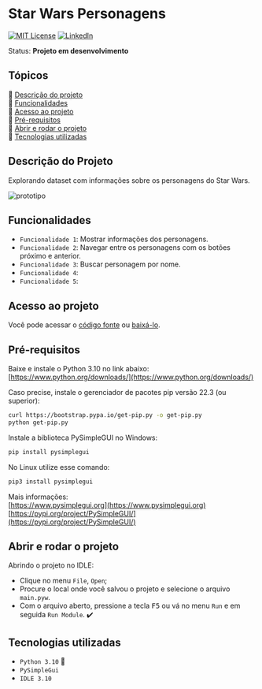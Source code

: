 # Star Wars Personagens

[![MIT License][license-shield]][license-url]
[![LinkedIn][linkedin-shield]][linkedin-url]

Status: **Projeto em desenvolvimento**

## Tópicos 

:small_blue_diamond: [Descrição do projeto](#descrição-do-projeto)<br>
:small_blue_diamond: [Funcionalidades](#funcionalidades)<br>
:small_blue_diamond: [Acesso ao projeto](#acesso-ao-projeto)<br>
:small_blue_diamond: [Pré-requisitos](#pré-requisitos)<br>
:small_blue_diamond: [Abrir e rodar o projeto](#abrir-e-rodar-o-projeto)<br>
:small_blue_diamond: [Tecnologias utilizadas](#tecnologias-utilizadas)<br>

## Descrição do Projeto

Explorando dataset com informações sobre os personagens do Star Wars.<br>

![prototipo](https://user-images.githubusercontent.com/117411812/215357091-8ba9490a-5ea4-4e43-a6fc-4c72385d4d33.png)

## Funcionalidades
- `Funcionalidade 1`: Mostrar informações dos personagens.
- `Funcionalidade 2`: Navegar entre os personagens com os botões próximo e anterior.
- `Funcionalidade 3`: Buscar personagem por nome.
- `Funcionalidade 4`: 
- `Funcionalidade 5`: 

## Acesso ao projeto

Você pode acessar o [código fonte](https://github.com/eder-projetos-dev/star-wars-personagens) ou [baixá-lo](https://github.com/eder-projetos-dev/star-wars-personagens/archive/refs/heads/main.zip).

## Pré-requisitos

Baixe e instale o Python 3.10 no link abaixo: <br>
[https://www.python.org/downloads/](https://www.python.org/downloads/)<br>

Caso precise, instale o gerenciador de pacotes pip versão 22.3 (ou superior):<br>
```bash
curl https://bootstrap.pypa.io/get-pip.py -o get-pip.py
python get-pip.py
```
Instale a biblioteca PySimpleGUI no Windows:<br>
```bash
pip install pysimplegui
```
No Linux utilize esse comando:<br>
```bash
pip3 install pysimplegui
```

Mais informações:<br>
[https://www.pysimplegui.org](https://www.pysimplegui.org)<br>
[https://pypi.org/project/PySimpleGUI/](https://pypi.org/project/PySimpleGUI/)<br>


## Abrir e rodar o projeto

Abrindo o projeto no IDLE:
- Clique no menu `File`, `Open`;
- Procure o local onde você salvou o projeto e selecione o arquivo `main.pyw`.
- Com o arquivo aberto, pressione a tecla <kbd>F5</kbd> ou vá no menu `Run` e em seguida `Run Module`. :heavy_check_mark:


## Tecnologias utilizadas

- ``Python 3.10`` :snake:
- ``PySimpleGui``
- ``IDLE 3.10``

<!-- MARKDOWN LINKS & IMAGES -->
<!-- https://www.markdownguide.org/basic-syntax/#reference-style-links -->
[license-shield]: https://img.shields.io/github/license/othneildrew/Best-README-Template.svg?style=for-the-badge
[license-url]: https://github.com/othneildrew/Best-README-Template/blob/master/LICENSE.txt
[linkedin-shield]: https://img.shields.io/badge/-LinkedIn-black.svg?style=for-the-badge&logo=linkedin&colorB=555
[linkedin-url]: https://www.linkedin.com/in/%C3%A9der-lu%C3%ADs-britto-garcia-803778207/
